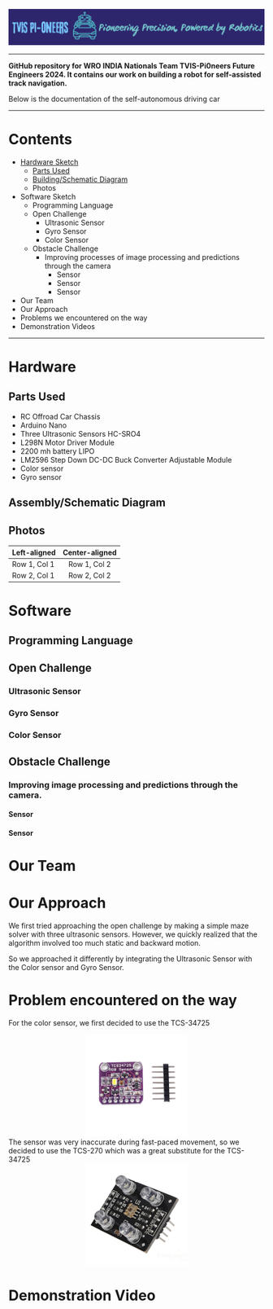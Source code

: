 ![Logo of TVIS-PiOneers](Logo.png)
___
**GitHub repository for WRO INDIA Nationals Team TVIS-Pi0neers Future Engineers 2024. It contains our work on building a robot for self-assisted track navigation.**

Below is the documentation of the self-autonomous driving car
___
# Contents
- [Hardware Sketch](#hardware)
  - [Parts Used](#parts-used)
  - [Building/Schematic Diagram](#Building-Schematic-Diagram)
  - Photos
- Software Sketch
  - Programming Language 
  - Open Challenge
     - Ultrasonic Sensor
     - Gyro Sensor
     - Color Sensor
  - Obstacle Challenge 
    - Improving processes of image processing and predictions through the camera
       - Sensor
       - Sensor
       - Sensor
- Our Team
- Our Approach
- Problems we encountered on the way
- Demonstration Videos 
 ___
 # Hardware
 ## Parts Used
- RC Offroad Car Chassis 
- Arduino Nano
- Three Ultrasonic Sensors HC-SRO4 
- L298N Motor Driver Module
- 2200 mh battery LIPO
- LM2596 Step Down DC-DC Buck Converter Adjustable Module
- Color sensor
- Gyro sensor
## Assembly/Schematic Diagram 
## Photos
| Left-aligned | Center-aligned |
|:-------------|:--------------:|
| Row 1, Col 1 | Row 1, Col 2   | 
| Row 2, Col 1 | Row 2, Col 2   | 
# Software 
## Programming Language 
## Open Challenge
### Ultrasonic Sensor
### Gyro Sensor
### Color Sensor
## Obstacle Challenge 
### Improving image processing and predictions through the camera.
#### Sensor
#### Sensor
# Our Team
# Our Approach
We first tried approaching the open challenge by making a simple maze solver with three ultrasonic sensors. However, we quickly realized that the algorithm involved too much static and backward motion.

So we approached it differently by integrating the Ultrasonic Sensor with the Color sensor and Gyro Sensor.
# Problem encountered on the way
For the color sensor, we first decided to use the TCS-34725

<div align="center">
<img src="TCS-34725.jpg" alt="Placeholder Image" width="200" height="200">
</div>
The sensor was very inaccurate during fast-paced movement, so we decided to use the TCS-270 which was a great substitute for the TCS-34725

<div align="center">
<img src="TCS-230.jpg" alt="Placeholder Image" width="200" height="200">
</div>

# Demonstration Video

